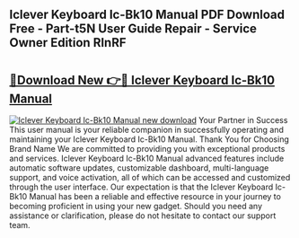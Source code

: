 ## Iclever Keyboard Ic-Bk10 Manual PDF Download Free - Part-t5N User Guide Repair - Service Owner Edition RInRF

# <h2><a href="http://bc45338.oget.top/?id=Iclever+Keyboard+Ic-Bk10+Manual">🔗Download New 👉🔴 Iclever Keyboard Ic-Bk10 Manual</a></h2>

[![Iclever Keyboard Ic-Bk10 Manual new download](https://i.imgur.com/5g1atiW.png)](http://bc45338.oget.top/?id=Iclever+Keyboard+Ic-Bk10+Manual)
Your Partner in Success This user manual is your reliable companion in successfully operating and maintaining your Iclever Keyboard Ic-Bk10 Manual. Thank You for Choosing Brand Name We are committed to providing you with exceptional products and services. Iclever Keyboard Ic-Bk10 Manual advanced features include automatic software updates, customizable dashboard, multi-language support, and voice activation, all of which can be accessed and customized through the user interface. Our expectation is that the Iclever Keyboard Ic-Bk10 Manual has been a reliable and effective resource in your journey to becoming proficient in using your new gadget. Should you need any assistance or clarification, please do not hesitate to contact our support team.
